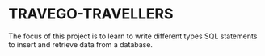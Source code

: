 # TRAVEGO-TRAVELLERS
The focus of this project is to learn to write different types SQL statements to insert and retrieve data from a database.
